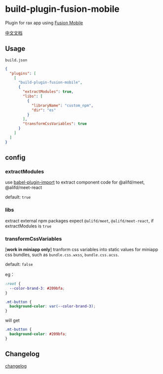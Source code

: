 # build-plugin-fusion-mobile

Plugin for rax app using [Fusion Mobile](https://www.npmjs.com/package/@alifd/meet)

[中文文档](./README_zh-CN.md)

## Usage

`build.json`

```json
{
  "plugins": [
    [
      "build-plugin-fusion-mobile",
      {
        "extractModules": true,
        "libs": [
          {
            "libraryName": "custom_npm",
            "dir": "es"
          }
        ],
        "transformCssVariables": true
      }
    ]
  ]
}
```

## config

### extractModules

use [babel-plugin-import](https://www.npmjs.com/package/babel-plugin-import) to extract component code for @alifd/meet, @alifd/meet-react

default: `true`

### libs

extract external npm packages expect `@alifd/meet`, `@alifd/meet-react`, if extractModules is `true`

### transformCssVariables

[**work in miniapp only**] tranform css variables into static values for miniapp css bundles, such as `bundle.css.wxss`, `bundle.css.acss`.

default: `false`

eg：

```css
:root {
  --color-brand-3: #209bfa;
}

.mt-button {
  background-color: var(--color-brand-3);
}
```

will get

```css
.mt-button {
  background-color: #209bfa;
}
```

## Changelog

[changelog](./CHANGELOG.md)
